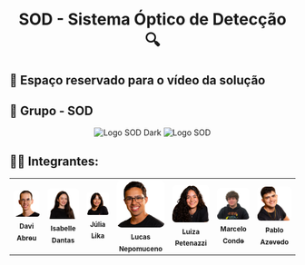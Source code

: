 <div align="center">

# SOD - Sistema Óptico de Detecção 🔍

</div>

## 🎥 Espaço reservado para o vídeo da solução

## 👥 Grupo - SOD
<p align="center">
  <img src="img/logo_dark_mode.png#gh-dark-mode-only" alt="Logo SOD Dark" width="300">
  <img src="img/logo.png#gh-light-mode-only" alt="Logo SOD" width="300">
</p>

## 👨‍🎓 Integrantes: 
<div align="center">
  <table>
    <tr>
      <td align="center">
        <a href="https://www.linkedin.com/in/davi-abreu-da-silveira/">
          <img src="docs/static/img/Davi.png" style="border-radius: 10%; width: 150px;" alt="Davi Abreu"/><br>
          <sub><b>Davi Abreu</b></sub>
        </a>
      </td>
      <td align="center">
        <a href="https://www.linkedin.com/in/iisabelledantas/">
          <img src="docs/static/img/Isa.png" style="border-radius: 10%; width: 150px;" alt="Isabelle Dantas"/><br>
          <sub><b>Isabelle Dantas</b></sub>
        </a>
      </td>
      <td align="center">
        <a href="https://www.linkedin.com/in/julia-lika-ishikawa">
          <img src="docs/static/img/Lika.png" style="border-radius: 10%; width: 150px;" alt="Júlia Lika"/><br>
          <sub><b>Júlia Lika</b></sub>
        </a>
      </td>
      <td align="center">
        <a href="https://www.linkedin.com/in/lucas-nepomuceno-ismart/">
          <img src="docs/static/img/Lucas.png" style="border-radius: 10%; width: 150px;" alt="Lucas Nepomuceno"/><br>
          <sub><b>Lucas Nepomuceno</b></sub>
        </a>
      </td>
      <td align="center">
        <a href="https://www.linkedin.com/in/luizapetenazzi">
          <img src="docs/static/img/Luiza.png" style="border-radius: 10%; width: 150px;" alt="Luiza Petenazzi"/><br>
          <sub><b>Luiza Petenazzi</b></sub>
        </a>
      </td>
      <td align="center">
        <a href="https://www.linkedin.com/in/marcelo-c-3257702bb/">
          <img src="docs/static/img/Marcelo.png" style="border-radius: 10%; width: 150px;" alt="Marcelo Conde"/><br>
          <sub><b>Marcelo Conde</b></sub>
        </a>
      </td>
      <td align="center">
        <a href="https://www.linkedin.com/in/pabloazevedo/">
          <img src="docs/static/img/Pablo.png" style="border-radius: 10%; width: 150px;" alt="Pablo Azevedo"/><br>
          <sub><b>Pablo Azevedo</b></sub>
        </a>
      </td>
    </tr>
  </table>
</div>

